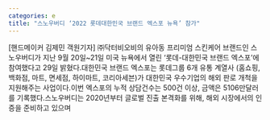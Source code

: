 ```yaml
---
categories: e
title: "스노우버디 ‘2022 롯데대한민국 브랜드 엑스포 뉴욕’ 참가"
---
```

[핸드메이커 김제민 객원기자] ㈜닥터비오비의 유아동 프리미엄 스킨케어 브랜드인 스노우버디가 지난 9월 20일~21일 미국 뉴욕에서 열린 ‘롯데-대한민국 브랜드 엑스포’에 참여했다고 29일 밝혔다.대한민국 브랜드 엑스포는 롯데그룹 6개 유통 계열사 (홈쇼핑, 백화점, 마트, 면세점, 하이마트, 코리아세븐)가 대한민국 우수기업의 해외 판로 개척을 지원해주는 사업이다.이번 엑스포의 누적 상담건수는 500건 이상, 금액은 5106만달러를 기록했다.스노우버디는 2020년부터 글로벌 진출 본격화를 위해, 해외 시장에서의 인증을 준비하고 있으며